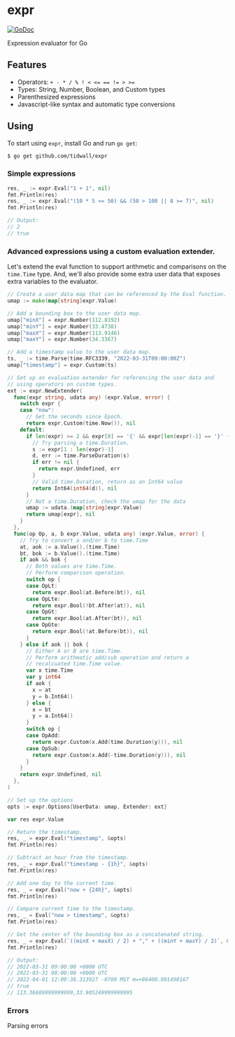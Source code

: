 # expr

[![GoDoc](https://godoc.org/github.com/tidwall/expr?status.svg)](https://godoc.org/github.com/tidwall/expr)

Expression evaluator for Go

## Features

- Operators: `+ - * / % ! < <= == != > >=`
- Types: String, Number, Boolean, and Custom types
- Parenthesized expressions
- Javascript-like syntax and automatic type conversions

## Using

To start using `expr`, install Go and run `go get`:

```sh
$ go get github.com/tidwall/expr
```

### Simple expressions

```go
res, _ := expr.Eval("1 + 1", nil)
fmt.Println(res)
res, _ := expr.Eval("(10 * 5 <= 50) && (50 > 100 || 8 >= 7)", nil)
fmt.Println(res)

// Output: 
// 2
// true
```

### Advanced expressions using a custom evaluation extender.

Let's extend the eval function to support arithmetic and comparisons on
the `time.Time` type. And, we'll also provide some extra user data that exposes
extra variables to the evaluator.

```go
// Create a user data map that can be referenced by the Eval function.
umap := make(map[string]expr.Value)

// Add a bounding box to the user data map.
umap["minX"] = expr.Number(112.8192)
umap["minY"] = expr.Number(33.4738)
umap["maxX"] = expr.Number(113.9146)
umap["maxY"] = expr.Number(34.3367)

// Add a timestamp value to the user data map.
ts, _ := time.Parse(time.RFC3339, "2022-03-31T09:00:00Z")
umap["timestamp"] = expr.Custom(ts)

// Set up an evaluation extender for referencing the user data and
// using operators on custom types.
ext := expr.NewExtender(
  func(expr string, udata any) (expr.Value, error) {
    switch expr {
    case "now":
      // Get the seconds since Epoch.
      return expr.Custom(time.Now()), nil
    default:
      if len(expr) >= 2 && expr[0] == '{' && expr[len(expr)-1] == '}' {
        // Try parsing a time.Duration.
        s := expr[1 : len(expr)-1]
        d, err := time.ParseDuration(s)
        if err != nil {
          return expr.Undefined, err
        }
        // Valid time.Duration, return as an Int64 value
        return Int64(int64(d)), nil
      }
      // Not a time.Duration, check the umap for the data
      umap := udata.(map[string]expr.Value)
      return umap[expr], nil
    }
  },
  func(op Op, a, b expr.Value, udata any) (expr.Value, error) {
    // Try to convert a and/or b to time.Time
    at, aok := a.Value().(time.Time)
    bt, bok := b.Value().(time.Time)
    if aok && bok {
      // Both values are time.Time.
      // Perform comparison operation.
      switch op {
      case OpLt:
        return expr.Bool(at.Before(bt)), nil
      case OpLte:
        return expr.Bool(!bt.After(at)), nil
      case OpGt:
        return expr.Bool(at.After(bt)), nil
      case OpGte:
        return expr.Bool(!at.Before(bt)), nil
      }
    } else if aok || bok {
      // Either A or B are time.Time.
      // Perform arithmatic add/sub operation and return a
      // recalcuated time.Time value.
      var x time.Time
      var y int64
      if aok {
        x = at
        y = b.Int64()
      } else {
        x = bt
        y = a.Int64()
      }
      switch op {
      case OpAdd:
        return expr.Custom(x.Add(time.Duration(y))), nil
      case OpSub:
        return expr.Custom(x.Add(-time.Duration(y))), nil
      }
    }
    return expr.Undefined, nil
  },
)

// Set up the options
opts := expr.Options{UserData: umap, Extender: ext}

var res expr.Value

// Return the timestamp.
res, _ = expr.Eval("timestamp", &opts)
fmt.Println(res)

// Subtract an hour from the timestamp.
res, _ = expr.Eval("timestamp - {1h}", &opts)
fmt.Println(res)

// Add one day to the current time.
res, _ = expr.Eval("now + {24h}", &opts)
fmt.Println(res)

// Compare current time to the timestamp.
res, _ = Eval("now > timestamp", &opts)
fmt.Println(res)

// Get the center of the bounding box as a concatenated string.
res, _ = expr.Eval(`((minX + maxX) / 2) + "," + ((minY + maxY) / 2)`, &opts)
fmt.Println(res)

// Output:
// 2022-03-31 09:00:00 +0000 UTC
// 2022-03-31 08:00:00 +0000 UTC
// 2022-04-01 12:09:38.313927 -0700 MST m=+86400.001490167
// true
// 113.36689999999999,33.905249999999995
```

### Errors 

Parsing errors 